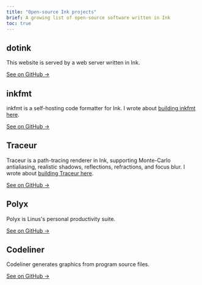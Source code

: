 ```yaml
---
title: "Open-source Ink projects"
brief: A growing list of open-source software written in Ink
toc: true
---
```


## dotink

This website is served by a web server written in Ink.

<a href="https://github.com/thesephist/dotink" class="button">See on GitHub &rarr;</a>

## inkfmt

inkfmt is a self-hosting code formatter for Ink. I wrote about [building inkfmt here](/posts/inkfmt/).

<a href="https://github.com/thesephist/inkfmt" class="button">See on GitHub &rarr;</a>

## Traceur

Traceur is a path-tracing renderer in Ink, supporting Monte-Carlo antialiasing, realistic shadows, reflections, refractions, and focus blur. I wrote about [building Traceur here](/posts/traceur/).

<a href="https://github.com/thesephist/traceur" class="button">See on GitHub &rarr;</a>

## Polyx

Polyx is Linus's personal productivity suite.

<a href="https://github.com/thesephist/polyx" class="button">See on GitHub &rarr;</a>

## Codeliner

Codeliner generates graphics from program source files.

<a href="https://github.com/thesephist/codeliner" class="button">See on GitHub &rarr;</a>
